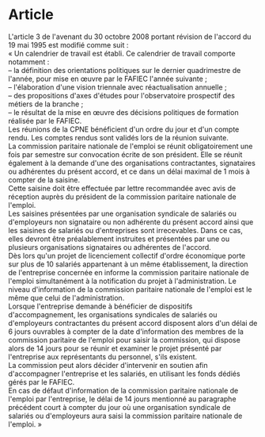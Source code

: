 # Article

  
L'article 3 de l'avenant du 30 octobre 2008 portant révision de l'accord du 19 mai 1995 est modifié comme suit :   
« Un calendrier de travail est établi. Ce calendrier de travail comporte notamment :   
– la définition des orientations politiques sur le dernier quadrimestre de l'année, pour mise en œuvre par le FAFIEC l'année suivante ;   
– l'élaboration d'une vision triennale avec réactualisation annuelle ;   
– des propositions d'axes d'études pour l'observatoire prospectif des métiers de la branche ;   
– le résultat de la mise en œuvre des décisions politiques de formation réalisée par le FAFIEC.   
Les réunions de la CPNE bénéficient d'un ordre du jour et d'un compte rendu. Les comptes rendus sont validés lors de la réunion suivante.   
La commission paritaire nationale de l'emploi se réunit obligatoirement une fois par semestre sur convocation écrite de son président. Elle se réunit également à la demande d'une des organisations contractantes, signataires ou adhérentes du présent accord, et ce dans un délai maximal de 1 mois à compter de la saisine.   
Cette saisine doit être effectuée par lettre recommandée avec avis de réception auprès du président de la commission paritaire nationale de l'emploi.   
Les saisines présentées par une organisation syndicale de salariés ou d'employeurs non signataire ou non adhérente du présent accord ainsi que les saisines de salariés ou d'entreprises sont irrecevables. Dans ce cas, elles devront être préalablement instruites et présentées par une ou plusieurs organisations signataires ou adhérentes de l'accord.   
Dès lors qu'un projet de licenciement collectif d'ordre économique porte sur plus de 10 salariés appartenant à un même établissement, la direction de l'entreprise concernée en informe la commission paritaire nationale de l'emploi simultanément à la notification du projet à l'administration. Le niveau d'information de la commission paritaire nationale de l'emploi est le même que celui de l'administration.   
Lorsque l'entreprise demande à bénéficier de dispositifs d'accompagnement, les organisations syndicales de salariés ou d'employeurs contractantes du présent accord disposent alors d'un délai de 6 jours ouvrables à compter de la date d'information des membres de la commission paritaire de l'emploi pour saisir la commission, qui dispose alors de 14 jours pour se réunir et examiner le projet présenté par l'entreprise aux représentants du personnel, s'ils existent.   
La commission peut alors décider d'intervenir en soutien afin d'accompagner l'entreprise et les salariés, en utilisant les fonds dédiés gérés par le FAFIEC.   
En cas de défaut d'information de la commission paritaire nationale de l'emploi par l'entreprise, le délai de 14 jours mentionné au paragraphe précédent court à compter du jour où une organisation syndicale de salariés ou d'employeurs aura saisi la commission paritaire nationale de l'emploi. »

